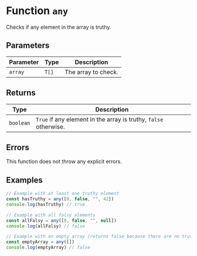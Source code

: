 # Function `any`

Checks if any element in the array is truthy.

## Parameters

| Parameter | Type  | Description         |
| --------- | ----- | ------------------- |
| `array`   | `T[]` | The array to check. |

## Returns

| Type      | Description                                                      |
| --------- | ---------------------------------------------------------------- |
| `boolean` | `True` if any element in the array is truthy, `false` otherwise. |

## Errors

This function does not throw any explicit errors.

## Examples

```typescript
// Example with at least one truthy element
const hasTruthy = any([0, false, "", 42])
console.log(hasTruthy) // true

// Example with all falsy elements
const allFalsy = any([0, false, "", null])
console.log(allFalsy) // false

// Example with an empty array (returns false because there are no truthy elements)
const emptyArray = any([])
console.log(emptyArray) // false
```
